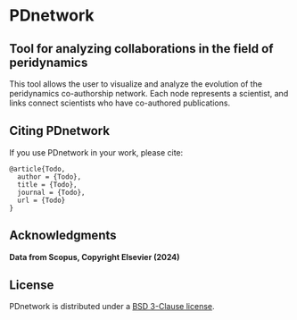 # PDnetwork

## Tool for analyzing collaborations in the field of peridynamics
This tool allows the user to visualize and analyze the evolution of the peridynamics co-authorship network. Each node represents a scientist, and links connect scientists who have co-authored publications.

## Citing PDnetwork
If you use PDnetwork in your work, please cite:
```
@article{Todo,
  author = {Todo},
  title = {Todo},
  journal = {Todo},
  url = {Todo}
}
```

## Acknowledgments
**Data from Scopus, Copyright Elsevier (2024)**

## License
PDnetwork is distributed under a [BSD 3-Clause license](LICENSE).
